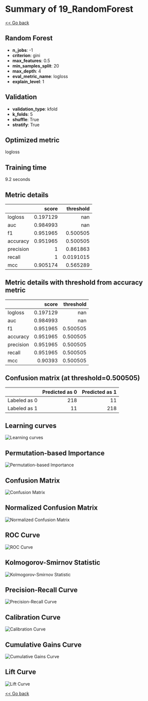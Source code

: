 # Summary of 19_RandomForest

[<< Go back](../README.md)


## Random Forest
- **n_jobs**: -1
- **criterion**: gini
- **max_features**: 0.5
- **min_samples_split**: 20
- **max_depth**: 4
- **eval_metric_name**: logloss
- **explain_level**: 1

## Validation
 - **validation_type**: kfold
 - **k_folds**: 5
 - **shuffle**: True
 - **stratify**: True

## Optimized metric
logloss

## Training time

9.2 seconds

## Metric details
|           |    score |   threshold |
|:----------|---------:|------------:|
| logloss   | 0.197129 | nan         |
| auc       | 0.984993 | nan         |
| f1        | 0.951965 |   0.500505  |
| accuracy  | 0.951965 |   0.500505  |
| precision | 1        |   0.861863  |
| recall    | 1        |   0.0191015 |
| mcc       | 0.905174 |   0.565289  |


## Metric details with threshold from accuracy metric
|           |    score |   threshold |
|:----------|---------:|------------:|
| logloss   | 0.197129 |  nan        |
| auc       | 0.984993 |  nan        |
| f1        | 0.951965 |    0.500505 |
| accuracy  | 0.951965 |    0.500505 |
| precision | 0.951965 |    0.500505 |
| recall    | 0.951965 |    0.500505 |
| mcc       | 0.90393  |    0.500505 |


## Confusion matrix (at threshold=0.500505)
|              |   Predicted as 0 |   Predicted as 1 |
|:-------------|-----------------:|-----------------:|
| Labeled as 0 |              218 |               11 |
| Labeled as 1 |               11 |              218 |

## Learning curves
![Learning curves](learning_curves.png)

## Permutation-based Importance
![Permutation-based Importance](permutation_importance.png)
## Confusion Matrix

![Confusion Matrix](confusion_matrix.png)


## Normalized Confusion Matrix

![Normalized Confusion Matrix](confusion_matrix_normalized.png)


## ROC Curve

![ROC Curve](roc_curve.png)


## Kolmogorov-Smirnov Statistic

![Kolmogorov-Smirnov Statistic](ks_statistic.png)


## Precision-Recall Curve

![Precision-Recall Curve](precision_recall_curve.png)


## Calibration Curve

![Calibration Curve](calibration_curve_curve.png)


## Cumulative Gains Curve

![Cumulative Gains Curve](cumulative_gains_curve.png)


## Lift Curve

![Lift Curve](lift_curve.png)



[<< Go back](../README.md)
